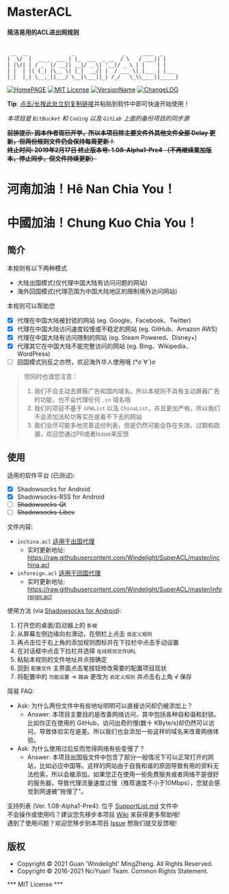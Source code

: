 # MasterACL 
#### 简洁易用的ACL进出网规则 
```

 __  __              _                _     ____  _
|  \/  |  __ _  ___ | |_  ___  _ __  / \   / ___|| |
| |\/| | / _` |/ __|| __|/ _ \| '__|/ _ \ | |    | |
| |  | || (_| |\__ \| |_|  __/| |  / ___ \| |___ | |___
|_|  |_| \__,_||___/ \__|\___||_| /_/   \_\\____||_____|

```
[![HomePAGE](https://img.shields.io/badge/Home-Page-blue.svg?style=flat)](https://powerfulweb.nciyuan.net)
[![MIT License](https://img.shields.io/badge/License-MIT-green.svg?style=flat)](https://github.com/Windelight/SuperACL/blob/master/License.md)
[![VersionName](https://img.shields.io/badge/Version-1.09_Ver.2-orange.svg?style=flat)](https://github.com/Windelight/SuperACL/tree/master)
[![ChangeLOG](https://img.shields.io/badge/Change-Log-red.svg?style=flat)](https://github.com/Windelight/SuperACL/blob/master/ChangeLog.md)

**Tip**: [点击/长按此处立刻复制链接](https://raw.githubusercontent.com/Windelight/SuperACL/master/inchina.acl)并粘贴到软件中即可快速开始使用！  

_本项目是 `BitBucket` 和 `Coding` 以及 `GitLab` 上面的备份项目的同步源_

~~**前排提示: 因本作者现已开学，所以本项目除主要文件外其他文件全部 Delay 更新，但两份规则文件仍会保持每周更新！**~~  
~~**终止时间: 2019年2月17日 终止版本号: 1.08-Alpha1-Pre4 （不再继续累加版本，停止同步，但文件持续更新）**~~  

# 河南加油！Hê Nan Chia You！  
# 中國加油！Chung Kuo Chia You！  

## 简介
 本规则有以下两种模式
 * 大陆出国模式(仅代理中国大陆有访问问题的网站)
 * 海外回国模式(代理范围为中国大陆地区的限制境外访问网站)  

本规则可以帮助您  
- [x] 代理在中国大陆被封锁的网站 (eg. Google、Facebook、Twitter)
- [x] 代理在中国大陆访问速度较慢或不稳定的网站 (eg. GitHub、Amazon AWS)
- [x] 代理在中国大陆有访问限制的网站 (eg. Steam Powered、Disney+)
- [x] 代理其它在中国大陆不能完整访问的网站 (eg. Bing、Wikipedia、WordPress)
- [ ] 回国模式则反之亦然，欢迎海外华人使用哦 (*σ´∀`)σ
> 但同时也请您注意：  
> 1. 我们不会主动去屏蔽广告和国内域名，所以本规则不具有主动屏蔽广告的功能，也不会代理任何 `.cn` 域名哦
> 2. 我们的项目不基于 `GFWList` 以及 `ChinaList`，并且更加严格，所以我们不会添加法轮功等实在是看不下去的网站
> 3. 我们会尽可能多地完善这份列表，但是仍然可能会存在失效、过期和疏漏，欢迎您通过PR或者Issue来反馈

## 使用
适用的软件平台 (已测试):
- [x] Shadowsocks for Android
- [x] Shadowsocks-RSS for Android  
- [ ] ~~Shadowsocks-Qt~~
- [ ] ~~Shadowsocks-Libev~~

文件内容:
- `inchina.acl` <u>适用于出国代理</u>  
  - 实时更新地址: https://raw.githubusercontent.com/Windelight/SuperACL/master/inchina.acl
- `inforeign.acl` <u>适用于回国代理</u>
  - 实时更新地址: https://raw.githubusercontent.com/Windelight/SuperACL/master/inforeign.acl  

使用方法 (via [Shadowsocks for Android](https://github.com/shadowsocks/shadowsocks-android)):
 1. 打开您的桌面/启动器上的 `影梭` 
 2. 从屏幕左侧边缘向右滑动，在侧栏上点击 `自定义规则` 
 3. 再点击位于右上角的添加规则图标并在下拉栏中点击手动设置
 4. 在对话框中点击下拉栏并选择 `在线规则文件URL` 
 5. 粘贴本规则的文件地址并点按确定
 6. 回到 `配置文件` 主界面点击笔按钮修改需要的配置项目现状
 7. 将配置中的 `功能设置` -> `路由` 更改为 `自定义规则` 并点击右上角 √ 保存  
 
简易 FAQ:
 - Ask: 为什么两份文件中有些地址明明可以直接访问却仍被添加上？
     - Answer: 本项目主要目的是改善网络访问，其中包括各种自和谐和封锁。比如你正在使用的 GitHub，访问出奇的慢(数十 KByte/s)却仍然可以访问，导致体验实在是差。所以我们也会添加一些这样的域名来改善网络体验。
 - Ask: 为什么使用过后反而觉得网络有些变慢了？
     - Answer: 本项目出国版文件中包含了部分一般情况下可以正常打开的网站，比如必应中国等。这样的网站由于自我和谐的原因导致有用的资料无法检索，所以会被添加。如果您正在使用一些免费服务或者网络不是很好的服务器，导致代理流量速度过慢（推荐速度不小于10Mbps），您就会感觉到网速被"拖慢了"。
     
     
支持列表 (Ver. 1.08-Alpha1-Pre4): 位于 [SupportList.md](https://github.com/Windelight/SuperACL/blob/master/SupportList.md) 文件中  
不会操作或使用吗？建议您先移步本项目 [Wiki](https://github.com/Windelight/SuperACL/wiki) 来获得更多帮助哦!  
遇到了使用问题？欢迎您移步到本项目 [Issue](https://github.com/Windelight/SuperACL/issues) 想我们提交反馈哦! 


## 版权
* Copyright &copy; 2021 Guan 'Windelight' MingZheng. All Rights Reserved.  
* Copyright &copy; 2016-2021 NciYuan! Team. Common Rights Statement.

*** MIT License ***
